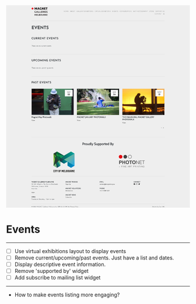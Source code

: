 ![](2021-11-27-13-13-27.png)

# Events
---------
- [ ] Use virtual exhibitions layout to display events
- [ ] Remove current/upcoming/past events. Just have a list and dates.
- [ ] Display descriptive event information.
- [ ] Remove 'supported by' widget
- [ ] Add subscribe to mailing list widget
---------
- How to make events listing more engaging? 
